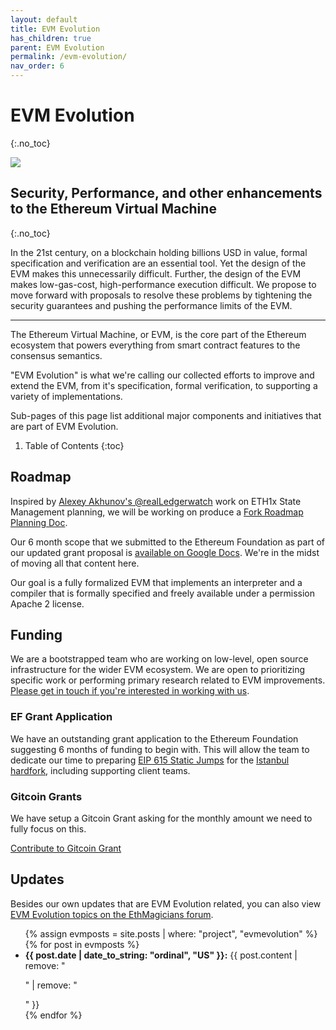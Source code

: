 ```yaml
---
layout: default
title: EVM Evolution
has_children: true
parent: EVM Evolution
permalink: /evm-evolution/
nav_order: 6
---
```

# EVM Evolution
{:.no_toc}

![](https://spade.builders/img/posts/ethereum-rainbow.jpeg)

## Security, Performance, and other enhancements to the Ethereum Virtual Machine
{:.no_toc}

In the 21st century, on a blockchain holding billions USD in value, formal specification and verification are an essential tool. Yet the design of the EVM makes this unnecessarily difficult. Further, the design of the EVM makes low-gas-cost, high-performance execution difficult. We propose to move forward with proposals to resolve these problems by tightening the security guarantees and pushing the performance limits of the EVM.

---

The Ethereum Virtual Machine, or EVM, is the core part of the Ethereum ecosystem that powers everything from smart contract features to the consensus semantics.

"EVM Evolution" is what we're calling our collected efforts to improve and extend the EVM, from it's specification, formal verification, to supporting a variety of implementations.

Sub-pages of this page list additional major components and initiatives that are part of EVM Evolution.

1. Table of Contents
{:toc}
## Roadmap

Inspired by [Alexey Akhunov's @realLedgerwatch](https://twitter.com/realLedgerwatch) work on ETH1x State Management planning, we will be working on produce a [Fork Roadmap Planning Doc](https://docs.google.com/presentation/d/1pk7smp2k65CWCpXrEiZ9BURr8VzNqWdPyRk2mLZ7Jpo/edit).

Our 6 month scope that we submitted to the Ethereum Foundation as part of our updated grant proposal is [available on Google Docs](https://docs.google.com/document/d/1fabffVByusQK7Arh8Jx5yYYQi_OL1rVt9mgr9f5Vg1M/). We're in the midst of moving all that content here.

Our goal is a fully formalized EVM that implements an interpreter and a compiler that is formally specified and freely available under a permission Apache 2 license.

## Funding

We are a bootstrapped team who are working on low-level, open source infrastructure for the wider EVM ecosystem. We are open to prioritizing specific work or performing primary research related to EVM improvements. [Please get in touch if you're interested in working with us](https://spade.builders).

### EF Grant Application

We have an outstanding grant application to the Ethereum Foundation suggesting 6 months of funding to begin with. This will allow the team to dedicate our time to preparing [EIP 615 Static Jumps](eip-615/) for the [Istanbul hardfork](https://en.ethereum.wiki/roadmap/istanbul), including supporting client teams.

### Gitcoin Grants

We have setup a Gitcoin Grant asking for the monthly amount we need to fully focus on this.

<a href="https://gitcoin.co/grants/47/evm-evolution" class="btn btn-purple">Contribute to Gitcoin Grant</a>

## Updates

Besides our own updates that are EVM Evolution related, you can also view [EVM Evolution topics on the EthMagicians forum](https://ethereum-magicians.org/tags/evm-evolution).

<ul>
{% assign evmposts = site.posts | where: "project", "evmevolution" %}
{% for post in evmposts %}
  <li><strong>{{ post.date | date_to_string: "ordinal", "US" }}:</strong> {{ post.content | remove: "<p>" | remove: "</p>" }}</li>
{% endfor %}
</ul>

